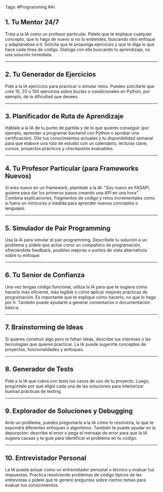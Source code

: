 Tags: #Programming #AI
## 1. Tu Mentor 24/7

Trata a la IA como un profesor particular. Pídele que te explique cualquier concepto, que lo haga de nuevo si no lo entiendes, buscando otro enfoque y adaptándose a ti. Solicita que te proponga ejercicios y que te diga lo que hace cada línea de código. Dialoga con ella buscando tu aprendizaje, no una solución inmediata.

---

## 2. Tu Generador de Ejercicios

Pide a la IA ejercicios para practicar o simular retos. Puedes solicitarle que cree 10, 20 o 100 ejercicios sobre bucles o condicionales en Python, por ejemplo, de la dificultad que desees.

---

## 3. Planificador de Ruta de Aprendizaje

Háblale a la IA de tu punto de partida y de lo que quieres conseguir (por ejemplo, aprender a programar backend con Python o aprobar una certificación). Dile tus conocimientos actuales y tu disponibilidad semanal para que elabore una ruta de estudio con un calendario, lecturas clave, cursos, proyectos prácticos y checkpoints evaluables.

---

## 4. Tu Profesor Particular (para Frameworks Nuevos)

Si eres nuevo en un framework, plantéale a la IA: "Soy nuevo en FASAPI, guíame para dar los primeros pasos creando una API en una hora". Combina explicaciones, fragmentos de código y retos incrementales como si fuera un minicurso a medida para aprender nuevos conceptos o lenguajes.

---

## 5. Simulador de Pair Programming

Usa la IA para simular el pair programming. Descríbele tu solución a un problema y pídele que actúe como un compañero de programación, ofreciéndote feedback, posibles mejoras o puntos de vista alternativos sobre tu enfoque.

---

## 6. Tu Senior de Confianza

Una vez tengas código funcional, utiliza la IA para que te sugiera cómo hacerlo más eficiente, más legible o cómo aplicar mejores prácticas de programación. Es importante que te explique cómo hacerlo, no que lo haga por ti. También puede ayudarte a generar comentarios o documentación básica.

---

## 7. Brainstorming de Ideas

Si quieres construir algo pero te faltan ideas, describe tus intereses o las tecnologías que quieres practicar. La IA puede sugerirte conceptos de proyectos, funcionalidades y enfoques.

---

## 8. Generador de Tests

Pide a la IA que cubra con tests los casos de uso de tu proyecto. Luego, pregúntale por qué eligió cada una de las soluciones para interiorizar buenas prácticas de testing.

---

## 9. Explorador de Soluciones y Debugging

Ante un problema, puedes preguntarle a la IA cómo lo resolvería, lo que te expondrá diferentes enfoques o algoritmos. También te puede ayudar en la depuración: describe el error o pega el mensaje de error para que la IA sugiera causas y te guíe para identificar el problema en tu código.

---

## 10. Entrevistador Personal

La IA puede actuar como un entrevistador personal o técnico y evaluar tus respuestas. Practica resolviendo problemas de código típicos de las entrevistas o pídele que te genere preguntas sobre ciertos temas para evaluar tus conocimientos.